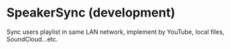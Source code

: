 # SpeakerSync (development)

Sync users playlist in same LAN network, implement by YouTube, local files, SoundCloud...etc.
